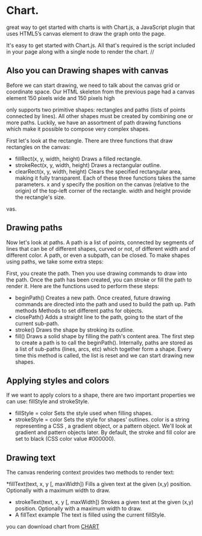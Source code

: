 # **Chart.**

 great way to get started with charts is with Chart.js, a JavaScript plugin that uses HTML5’s canvas element to draw the graph onto the page. 

 It's easy to get started with Chart.js. All that's required is the script included in your page along with a single <canvas> node to render the chart.
 //<canvas id="myChart" width="400" height="400"></canvas>


 ## Also you can Drawing shapes with canvas

Before we can start drawing, we need to talk about the canvas grid or coordinate space. Our HTML skeleton from the previous page had a canvas element 150 pixels wide and 150 pixels high

 <canvas> only supports two primitive shapes: rectangles and paths (lists of points connected by lines). All other shapes must be created by combining one or more paths. Luckily, we have an assortment of path drawing functions which make it possible to compose very complex shapes.

First let's look at the rectangle. There are three functions that draw rectangles on the canvas:

* fillRect(x, y, width, height)
Draws a filled rectangle.
* strokeRect(x, y, width, height)
Draws a rectangular outline.
* clearRect(x, y, width, height)
Clears the specified rectangular area, making it fully transparent.
Each of these three functions takes the same parameters. x and y specify the position on the canvas (relative to the origin) of the top-left corner of the rectangle. width and height provide the rectangle's size.

vas.

## Drawing paths
Now let's look at paths. A path is a list of points, connected by segments of lines that can be of different shapes, curved or not, of different width and of different color. A path, or even a subpath, can be closed. To make shapes using paths, we take some extra steps:

First, you create the path.
Then you use drawing commands to draw into the path.
Once the path has been created, you can stroke or fill the path to render it.
Here are the functions used to perform these steps:

* beginPath()
Creates a new path. Once created, future drawing commands are directed into the path and used to build the path up.
Path methods
Methods to set different paths for objects.
* closePath()
Adds a straight line to the path, going to the start of the current sub-path.
* stroke()
Draws the shape by stroking its outline.
* fill()
Draws a solid shape by filling the path's content area.
The first step to create a path is to call the beginPath(). Internally, paths are stored as a list of sub-paths (lines, arcs, etc) which together form a shape. Every time this method is called, the list is reset and we can start drawing new shapes.

## Applying styles and colors
If we want to apply colors to a shape, there are two important properties we can use: fillStyle and strokeStyle.

* fillStyle = color
Sets the style used when filling shapes.
* strokeStyle = color
Sets the style for shapes' outlines.
color is a string representing a CSS <color>, a gradient object, or a pattern object. We'll look at gradient and pattern objects later. By default, the stroke and fill color are set to black (CSS color value #000000).


## Drawing text
The canvas rendering context provides two methods to render text:

*fillText(text, x, y [, maxWidth])
Fills a given text at the given (x,y) position. Optionally with a maximum width to draw.
* strokeText(text, x, y [, maxWidth])
Strokes a given text at the given (x,y) position. Optionally with a maximum width to draw.
* A fillText example
The text is filled using the current fillStyle.



you can download chart from [CHART](https://github.com/chartjs/Chart.js.git)